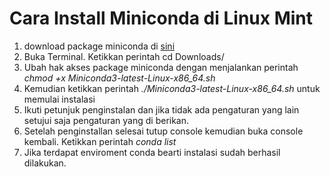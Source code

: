 # Cara Install Miniconda di Linux Mint

1. download package miniconda di [sini](https://conda.io/miniconda.html)
2. Buka Terminal. Ketikkan perintah cd Downloads/
3. Ubah hak akses package miniconda dengan menjalankan perintah *chmod +x Miniconda3-latest-Linux-x86_64.sh*
4. Kemudian ketikkan perintah *./Miniconda3-latest-Linux-x86_64.sh* untuk memulai instalasi
5. Ikuti petunjuk penginstalan dan jika tidak ada pengaturan yang lain setujui saja pengaturan yang di berikan.
6. Setelah penginstallan selesai tutup console kemudian buka console kembali. Ketikkan perintah *conda list*
7. Jika terdapat enviroment conda bearti instalasi sudah berhasil dilakukan.  